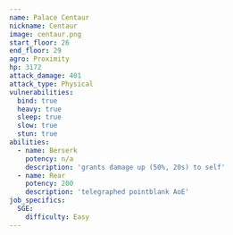 ```yaml
---
name: Palace Centaur
nickname: Centaur
image: centaur.png
start_floor: 26
end_floor: 29
agro: Proximity
hp: 3172
attack_damage: 401
attack_type: Physical
vulnerabilities:
  bind: true
  heavy: true
  sleep: true
  slow: true
  stun: true
abilities:
  - name: Berserk
    potency: n/a
    description: 'grants damage up (50%, 20s) to self'
  - name: Rear
    potency: 200
    description: 'telegraphed pointblank AoE'
job_specifics:
  SGE:
    difficulty: Easy
---
```

